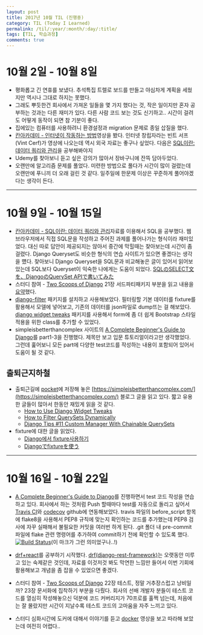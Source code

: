 ```yaml
---
layout: post
title: 2017년 10월 TIL (진행중)
category: TIL (Today I Learned)
permalink: /til/:year/:month/:day/:title/
tags: [TIL, 학습과정]
comments: true
---
```


# 10월 2일 - 10월 8일
- 평화롭고 긴 연휴를 보냈다. 추석특집 트렐로 보드를 만들고 야심차게 계획을 세웠지만 역시나 그대로 하지는 못했다.
- 그래도 뿌듯한건 회사에서 가져온 일들을 몇 가지 했다는 것, 작은 일이지만 혼자 공부하는 것과는 다른 재미가 있다.
  다른 사람 코드 보는 것도 신기하고.. 시간이 걸려도 어떻게 동작이 되면 참 기분이 좋다.
- 집에있는 컴퓨터를 사용하려니 환경설정과 migration 문제로 종일 삽질을 했다.
- [칸아카데미 - 인터넷이 작동하는 방법](https://ko.khanacademy.org/computing/computer-science/internet-intro/internet-works-intro/v/the-internet-ip-addresses-and-dns)영상을 봤다. 인터넷 창립자라는 빈트 서프(Vint Cerf)가 영상에 나오는데 역시 외국 자료는 좋구나 싶었다. 다음은 [SQL이란: 데이터 쿼리와 관리](https://ko.khanacademy.org/computing/computer-programming/sql)을 공부해봐야지
- Udemy를 찾아보니 듣고 싶은 강의가 많아서 장바구니에 잔뜩 담아두었다.
- 오랜만에 알고리즘 문제를 풀었다. 미련한 방법으로 풀다가 시간이 많이 걸렸는데 오랜만에 푸니끼 더 오래 걸린 것 같다.
  일주일에 한문제 이상은 꾸준하게 풀어야겠다는 생각이 든다.

---

# 10월 9일 - 10월 15일
- [칸아카데미 - SQL이란: 데이터 쿼리와 관리](https://ko.khanacademy.org/computing/computer-programming/sql)자료를 이용해서 SQL을 공부했다. 웹 브라우저에서 직접 SQL문을 작성하고 주어진 과제를 풀어나가는 형식이라 재미있었다. 대신 따로 답안이 제공되지는 않아서 중간에 막힐때는 찾아보는데 시간이 좀 걸렸다. Django Queryset도 비슷한 형식의 연습 사이트가 있으면 좋겠다는 생각을 헀다. 찾아보니 Django Queryset을 SQL문과 비교해놓은 글이 있어서 읽어보았는데 SQL보다 Queryset이 익숙한 나에게는 도움이 되었다. [SQLのSELECT文を、DjangoのQuerySet APIで書いてみた](http://thinkami.hatenablog.com/entry/2015/09/04/235841#f-14a4883c)
- 스터디 참여 - [Two Scoops of Django](https://www.twoscoopspress.com/products/two-scoops-of-django-1-11) 21장 서드파티패키지 부분을 읽고 내용을 [요약](http://127.0.0.1:4000/django/2017/10/06/tsd-21-django-package/)했다.
- [django-filter](https://github.com/carltongibson/django-filter)  패키지를 설치하고 사용해보았다. 필터링할 기본 데이터를 fixture를 활용해서 모델에 넣어보고, 기존의 데이터를 json파일로 dump뜨는 걸 해보았다. [django widget tweaks](https://pypi.python.org/pypi/django-widget-tweaks) 패키지를 사용해서 form에 좀 더 쉽게 Bootstrap 스타일 적용을 위한 class를 추가할 수 있었다.
- simpleisbetterthancomplex 사이트의 [A Complete Beginner's Guide to Django](https://simpleisbetterthancomplex.com/series/beginners-guide/1.11/)를 part1-3을 진행했다. 제목만 보고 입문 튜토리얼이라고만 생각했었다. 그런데 훑어보니 모든 part에 다양한 test코드를 작성하는 내용이 포함되어 있어서 도움이 될 것 같다.


## 출퇴근지하철
- 출퇴근길에 [pocket](https://getpocket.com/)에 저장해 놓은 [https://simpleisbetterthancomplex.com/](https://simpleisbetterthancomplex.com/) 블로그 글을 읽고 있다. 짧고 유용한 글들이 많아서 한동안 재밌게 읽을 것 같다.
  - [How to Use Django Widget Tweaks](https://simpleisbetterthancomplex.com/2015/12/04/package-of-the-week-django-widget-tweaks.html)
  - [How to Filter QuerySets Dynamically](https://simpleisbetterthancomplex.com/tutorial/2016/11/28/how-to-filter-querysets-dynamically.html)
  - [Django Tips #11 Custom Manager With Chainable QuerySets](https://simpleisbetterthancomplex.com/tips/2016/08/16/django-tip-11-custom-manager-with-chainable-querysets.html)
- fixture에 대한 글을 읽었다.
  - [Django에서 fixture사용하기](https://twpower.github.io/django/2017/02/22/20(Django%EC%97%90%EC%84%9C-fixture%EC%82%AC%EC%9A%A9%ED%95%98%EA%B8%B0).html)
  - [Djangoでfixtureを使う](https://qiita.com/zakuro9715/items/f650c087e82c01ed8366)

---

# 10월 16일 - 10월 22일
- [A Complete Beginner's Guide to Django](https://simpleisbetterthancomplex.com/series/beginners-guide/1.11/)를 진행하면서 test 코드 작성을 연습하고 있다. 회사에서 하는 것처럼 Push 할때마다 test를 자동으로 돌리고 싶어서 [Travis CI](https://travis-ci.org/getting_started)와 [codecov](https://codecov.io/) github에 연동해보았다. travis 파일의 before_script 항목에 flake8을 사용해서 PEP8 규칙에 맞는지 확인하는 코드를 추가했는데 PEP8 검사에 자꾸 실패해서 불필요한 커밋을 여러번 하게 된다. .git 폴더 내 pre-commit 파일에 flake 관련 명령어를 추가하여 commit하기 전에 확인할 수 있도록 했다.[![Build Status](https://travis-ci.org/wayhome25/django-board-with-test.svg?branch=master)](https://travis-ci.org/wayhome25/django-board-with-test)(이 마크가 그런 의미었구나..!)

- [drf+react](http://academy.nomadcoders.co/courses/enrolled/216935)를 공부하기 시작했다. [drf(django-rest-framework)](http://www.django-rest-framework.org/)는 오랫동안 미루고 있는 숙제같은 것인데, 자료를 이것저것 봐도 막연한 느낌만 들어서 이번 기회에 활용해보고 개념을 좀 잡을 수 있었으면 좋겠다.
- 스터디 참여 - [Two Scoops of Django](https://www.twoscoopspress.com/products/two-scoops-of-django-1-11) 22장 테스트, 정말 거추장스럽고 낭비일까? 23장 문서화에 집착하기 부분을 다뤘다. 회사의 선배 개발자 분들이 테스트 코드를 열심히 작성해놓으신 덕분에 코드 커버리지가 70프로를 훌쩍 넘는데, 처음에는 잘 몰랐지만 시간이 지날수록 테스트 코드의 고마움을 자주 느끼고 있다.
- 스터디 심화시간에 도커에 대해서 이야기를 듣고 [docker](https://www.youtube.com/watch?v=Bhzz9E3xuXY&t=2168s) 영상을 보고 따라해 보았는데 여전히 어렵다..
